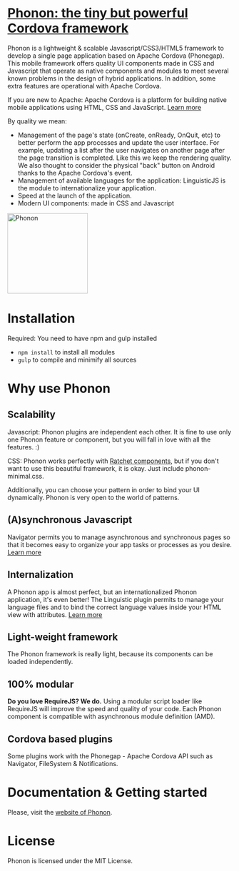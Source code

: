# [Phonon: the tiny but powerful Cordova framework](http://phonon.quarkdev.com)

Phonon is a lightweight & scalable Javascript/CSS3/HTML5 framework to develop a single page application based on Apache Cordova (Phonegap).
This mobile framework offers quality UI components made in CSS and Javascript that operate as native components and modules to meet several known problems in the design of hybrid applications.
In addition, some extra features are operational with Apache Cordova.

If you are new to Apache:
Apache Cordova is a platform for building native mobile applications using HTML, CSS and JavaScript.
[Learn more](http://cordova.apache.org/)

By quality we mean:

* Management of the page's state (onCreate, onReady, OnQuit, etc) to better perform the app processes and update the user interface. For example, updating a list after the user navigates on another page after the page transition is completed. Like this we keep the rendering quality. We also thought to consider the physical "back" button on Android thanks to the Apache Cordova's event.
* Management of available languages for the application: LinguisticJS is the module to internationalize your application.
* Speed at the launch of the application.
* Modern UI components: made in CSS and Javascript

<img src="http://phonon.quarkdev.com/App/public/assets/img/phonon-logo.png" alt="Phonon" height="180px">

# Installation

Required: You need to have npm and gulp installed

 - `npm install` to install all modules
 - `gulp` to compile and minimify all sources
 

# Why use Phonon

## Scalability

Javascript: Phonon plugins are independent each other.
It is fine to use only one Phonon feature or component, but you will fall in love with all the features. :)

CSS: Phonon works perfectly with [Ratchet components](https://github.com/twbs/ratchet), but if you don't want to use this beautiful framework, it is okay. Just include phonon-minimal.css.

Additionally, you can choose your pattern in order to bind your UI dynamically.
Phonon is very open to the world of patterns.

## (A)synchronous Javascript

Navigator permits you to manage asynchronous and synchronous pages so that it becomes easy to organize your app tasks or processes as you desire.
[Learn more](http://phonon.quarkdev.com/docs/navigator)

## Internalization

A Phonon app is almost perfect, but an internationalized Phonon application, it's even better! 
The Linguistic plugin permits to manage your language files and to bind the correct language values inside your HTML view with attributes.
[Learn more](http://phonon.quarkdev.com/docs/linguistic)

## Light-weight framework
The Phonon framework is really light, because its components can be loaded independently.

## 100% modular

**Do you love RequireJS? We do.**
Using a modular script loader like RequireJS will improve the speed and quality of your code. 
Each Phonon component is compatible with asynchronous module definition (AMD).

## Cordova based plugins

Some plugins work with the Phonegap - Apache Cordova API such as Navigator, FileSystem & Notifications.

# Documentation & Getting started

Please, visit the [website of Phonon](http://phonon.quarkdev.com).

# License

Phonon is licensed under the MIT License.

